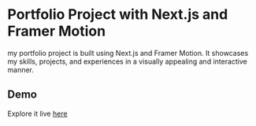 # Portfolio Project with Next.js and Framer Motion

my portfolio project is built using Next.js and Framer Motion. It showcases my skills, projects, and experiences in a visually appealing and interactive manner.

## Demo

Explore it live [here](https://portfolio-hmn2bl2p3-rahim-lrb.vercel.app/)
